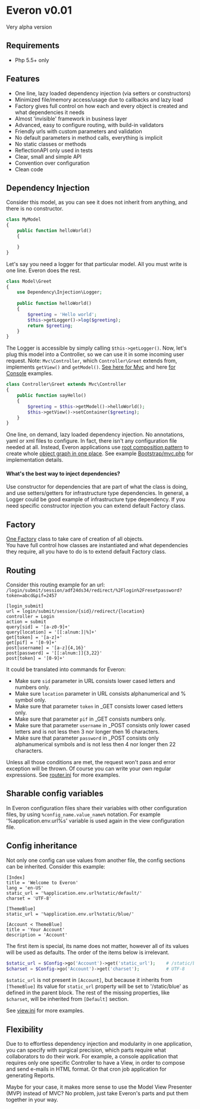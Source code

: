 # Everon v0.01
Very alpha version

## Requirements
* Php 5.5+ only

## Features
* One line, lazy loaded dependency injection (via setters or constructors)
* Minimized file/memory access/usage due to callbacks and lazy load
* Factory gives full control on how each and every object is created and what dependencies it needs
* Almost 'invisible' framework in business layer
* Advanced, easy to configure routing, with build-in validators  
* Friendly urls with custom parameters and validation
* No default parameters in method calls, everything is implicit
* No static classes or methods
* ReflectionAPI only used in tests
* Clear, small and simple API
* Convention over configuration
* Clean code 

## Dependency Injection
Consider this model, as you can see it does not inherit from anything, and there is no constructor.

```php
class MyModel
{
    public function helloWorld()
    {

    }    
}
```
    
Let's say you need a logger for that particular model. All you must write is one line. Everon does the rest.

```php
class Model\Greet
{
    use Dependency\Injection\Logger;
        
    public function helloWorld()
    {
        $greeting = 'Hello world';
        $this->getLogger()->log($greeting);
        return $greeting;
    }
}
```
The Logger is accessible by simply calling `$this->getLogger()`.
Now, let's plug this model into a Controller, so we can use it in some incoming user request.
Note: `Mvc\Controller`, which `Controller\Greet` extends from, implements `getView()` and `getModel()`.
[See here for Mvc](https://github.com/oliwierptak/Everon/blob/master/Src/Everon/Mvc/Controller.php) and here 
[for Console](https://github.com/oliwierptak/Everon/blob/master/Src/Everon/Console/Controller.php) examples.

```php
class Controller\Greet extends Mvc\Controller
{
    public function sayHello()
    {
        $greeting = $this->getModel()->helloWorld();
        $this->getView()->setContainer($greeting);
    }
}
```
One line, on demand, lazy loaded dependency injection. No annotations, yaml or xml files to configure.
In fact, there isn't any configuration file needed at all. 
Instead, Everon applications use [root composition pattern](http://blog.ploeh.dk/2011/07/28/CompositionRoot/) to create
whole [object graph in one place](https://github.com/oliwierptak/Everon/blob/master/Src/Everon/Lib/Dependencies.php).
See example [Bootstrap/mvc.php](https://github.com/oliwierptak/Everon/blob/master/Config/Bootstrap/mvc.php)
for implementation details. 

#### What's the best way to inject dependencies?
Use constructor for dependencies that are part of what the class is doing, and use setters/getters for infrastructure
type dependencies. In general, a Logger could be good example of infrastructure type dependency.
If you need specific constructor injection you can extend default Factory class.


## Factory
[One Factory](https://github.com/oliwierptak/Everon/blob/master/Src/Everon/Factory.php) class to take care of creation of all objects.   
You have full control how classes are instantiated and what dependencies they require,
all you have to do is to extend default Factory class.


## Routing
Consider this routing example for an url: `/login/submit/session/adf24ds34/redirect/%2Flogin%2Fresetpassword?token=abcd&pif=2457`
  
    [login_submit]
    url = login/submit/session/{sid}/redirect/{location}
    controller = Login
    action = submit
    query[sid] = '[a-z0-9]+'
    query[location] = '[[:alnum:]|%]+'
    get[token] = '[a-z]+'
    get[pif] = '[0-9]+'
    post[username] = '[a-z]{4,16}'
    post[password] = '[[:alnum:]]{3,22}'
    post[token] = '[0-9]+'    
    
It could be translated into commands for Everon:
* Make sure `sid` parameter in URL consists lower cased letters and numbers only.
* Make sure `location` parameter in URL consists alphanumerical and % symbol only.
* Make sure that parameter `token` in _GET consists lower cased letters only.
* Make sure that parameter `pif` in _GET consists numbers only.
* Make sure that parameter `username` in _POST consists only lower cased letters and is not less then 3 nor longer 
  then 16 characters.
* Make sure that parameter `password` in _POST consists only alphanumerical symbols and is not less then 4 nor longer
  then 22 characters.

Unless all those conditions are met, the request won't pass and error exception will be thrown.
Of course you can write your own regular expressions. See [router.ini](https://github.com/oliwierptak/Everon/blob/master/Config/router.ini) for more examples.

## Sharable config variables
In Everon configuration files share their variables with other configuration files, 
by using `%config_name.value_name%` notation.
For example '%application.env.url%s' variable is used again in the view configuration file.


## Config inheritance
Not only one config can use values from another file, the config sections can be inherited. 
Consider this example:

    [Index]
    title = 'Welcome to Everon'
    lang = 'en-US'
    static_url = '%application.env.url%static/default/'
    charset = 'UTF-8'

    [ThemeBlue]
    static_url = '%application.env.url%static/blue/'
    
    [Account < ThemeBlue]
    title = 'Your Account'
    description = 'Account'
    
The first item is special, its name does not matter, however all of its values will be used as defaults.
The order of the items below is irrelevant.

```php
$static_url = $Config->go('Account')->get('static_url');    # /static/blue
$charset = $Config->go('Account')->get('charset');          # UTF-8
```

`$static_url` is not present in `[Account]`, but because it inherits from `[ThemeBlue]` its value 
for `static_url` property will be set to '/static/blue' as defined in the parent block.
The rest of the missing properties, like `$charset`, will be inherited from `[Default]` section.

See [view.ini](https://github.com/oliwierptak/Everon/blob/master/Config/view.ini) for more examples.

## Flexibility
Due to to effortless dependency injection and modularity in one application, you can specify with surgical 
precision, which parts require what collaborators to do their work.
For example, a console application that requires only one specific Controller to have a View, in order to compose
and send e-mails in HTML format. Or that cron job application for generating Reports. 

Maybe for your case, it makes more sense to use the Model View Presenter (MVP) instead of MVC?
No problem, just take Everon's parts and put them together in your way. 